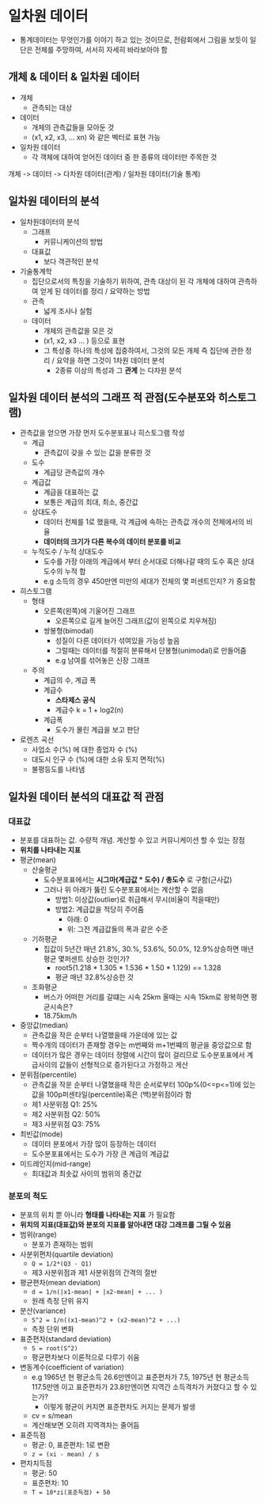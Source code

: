 # 일차원 데이터

- 통계데이터는 무엇인가를 이야기 하고 있는 것이므로, 전람회에서 그림을 보듯이 일단은 전체를 주망하여, 서서히 자세히 바라보아야 함

## 개체 & 데이터 & 일차원 데이터

- 개체
  - 관측되는 대상
- 데이터
  - 개체의 관측값들을 모아둔 것
  - (x1, x2, x3, ... xn) 와 같은 벡터로 표현 가능
- 일차원 데이터
  - 각 객체에 대하여 얻어진 데이터 중 한 종류의 데이터만 주목한 것

개체 -> 데이터 -> 다차원 데이터(관계) / 일차원 데이터(기술 통계)

## 일차원 데이터의 분석

- 일차원데이터의 분석
  - 그래프
    - 커뮤니케이션의 방법
  - 대표값
    - 보다 객관적인 분석
- 기술통계학
  - 집단으로서의 특징을 기술하기 위하여, 관측 대상이 된 각 개체에 대하여 관측하여 얻게 된 데이터를 정리 / 요약하는 방법
  - 관측
    - 넓게 조사나 실험
  - 데이터
    - 개체의 관측값을 모은 것
    - (x1, x2, x3 ... ) 등으로 표현
    - 그 특성중 하나의 특성에 집중하여서, 그것의 모든 개체 즉 집단에 관한 정리 / 요약을 하면 그것이 1차원 데이터 분석
      - 2종류 이상의 특성과 그 **관계** 는 다차원 분석

## 일차원 데이터 분석의 그래프 적 관점(도수분포와 히스토그램)

- 관측값을 얻으면 가장 먼저 도수분포표나 히스토그램 작성
  - 계급
    - 관측값이 갖을 수 있는 값을 분류한 것
  - 도수
    - 계급당 관측값의 개수
  - 계급값
    - 계급을 대표하는 값
    - 보통은 계급의 최대, 최소, 중간값
  - 상대도수
    - 데이터 전체를 1로 했을때, 각 계급에 속하는 관측값 개수의 전체에서의 비율
    - **데이터의 크기가 다른 복수의 데이터 분포를 비교**
  - 누적도수 / 누적 상대도수
    - 도수를 가장 아래의 계급에서 부터 순서대로 더해나갈 때의 도수 혹은 상대도수의 누적 합
    - e.g 소득의 경우 450만엔 미만의 세대가 전체의 몇 퍼센트인지? 가 중요함
- 히스토그램
  - 형태
    - 오른쪽(왼쪽)에 기울어진 그래프
      - 오른쪽으로 길게 늘어진 그래프(값이 왼쪽으로 치우쳐짐)
    - 쌍봉형(bimodal)
      - 성질이 다른 데이터가 섞여있을 가능성 높음
      - 그럴때는 데이터를 적절히 분류해서 단봉형(unimodal)로 만들어줌
      - e.g 남여를 섞어놓은 신장 그래프
  - 주의
    - 계급의 수, 계급 폭
    - 계급수
      - **스타제스 공식**
      - 계급수 k = 1 + log2(n)
    - 계급폭
      - 도수가 몰린 계급을 보고 판단
- 로렌츠 곡선
  - 사업소 수(%) 에 대한 종업자 수 (%)
  - 대도시 인구 수 (%)에 대한 소유 토지 면적(%)
  - 불평등도를 나타냄

## 일차원 데이터 분석의 대표값 적 관점

### 대표값

- 분포를 대표하는 값. 수량적 개념. 계산할 수 있고 커뮤니케이션 할 수 있는 장점
- **위치를 나타내는 지표**
- 평균(mean)
  - 산술평균
    - 도수분포표에서는 **시그마(계급값 * 도수) / 총도수** 로 구함(근사값)
    - 그러나 위 아래가 뚫린 도수분포표에서는 계산할 수 없음
      - 방법1: 이상값(outlier)로 취급해서 무시(비율이 적을때만)
      - 방법2: 계급값을 적당히 주어줌
        - 아래: 0
        - 위: 그전 계급값들의 폭과 같은 수준
  - 기하평균
    - 집값이 5년간 매년 21.8%, 30.%, 53.6%, 50.0%, 12.9%상승하면 매년 평균 몇퍼센트 상승한 것인가?
      - root5(1.218 * 1.305 * 1.536 * 1.50 * 1.129) == 1.328
      - 평균 매년 32.8%상승한 것
  - 조화평균
    - 버스가 어떠한 거리를 갈떄는 시속 25km 올때는 시속 15km로 왕복하면 평균시속은?
    - 18.75km/h
- 중앙값(median)
  - 관측값을 작은 순부터 나열했을때 가운데에 있는 값
  - 짝수개의 데이터가 존재할 경우는 m번째와 m+1번쨰의 평균을 중앙값으로 함
  - 데이터가 많은 경우는 데이터 정렬에 시간이 많이 걸리므로 도수분포표에서 계급사이의 값들이 선형적으로 증가된다고 가정하고 게산
- 분위점(percentile)
  - 관측값을 작운 순부터 나열했을때 작은 순서로부터 100p%(0<=p<=1)에 있는 값을 100p퍼센타일(percentile)혹은 (백)분위점이라 함
  - 제1 사분위점 Q1: 25%
  - 제2 사분위점 Q2: 50%
  - 제3 사분위점 Q3: 75%
- 최빈값(mode)
  - 데이터 분포에서 가장 많이 등장하는 데이터
  - 도수분포표에서는 도수가 가장 큰 계급의 계급값
- 미드레인지(mid-range)
  - 최대값과 최솟값 사이의 범위의 중간값

### 분포의 척도

- 분포의 위치 뿐 아니라 **형태를 나타내는 지표** 가 필요함
- **위치의 지표(대표값)와 분포의 지표를 알아내면 대강 그래프를 그릴 수 있음**
- 범위(range)
  - 분포가 존재하는 범위
- 사분위편차(quartile deviation)
  - `Q = 1/2*(Q3 - Q1)`
  - 제3 사분위점과 제1 사분위점의 간격의 절반
- 평균편차(mean deviation)
  - `d = 1/n(|x1-mean| + |x2-mean| + ... )`
  - 원래 측정 단위 유지
- 분산(variance)
  - `S^2 = 1/n((x1-mean)^2 + (x2-mean)^2 + ...)`
  - 측정 단위 변화
- 표준편차(standard deviation)
  - `S = root(S^2)`
  - 평균편차보다 이론적으로 다루기 쉬움
- 변동계수(coefficient of variation)
  - e.g 1965년 현 평균소득 26.6만엔이고 표준편차가 7.5, 1975년 현 평균소득 117.5만엔 이고 표준편차가 23.8만엔이면 지역간 소득격차가 커졌다고 할 수 있는가?
    - 이렇게 평균이 커지면 표준편차도 커지는 문제가 발생
  - cv = s/mean
  - 계산해보면 오히려 지역격차는 줄어듬
- 표준득점
  - 평균: 0, 표준편차: 1로 변환
  - `z = (xi - mean) / s`
- 편차치득점
  - 평균: 50
  - 표준편차: 10
  - `T = 10*zi(표준득점) + 50`
